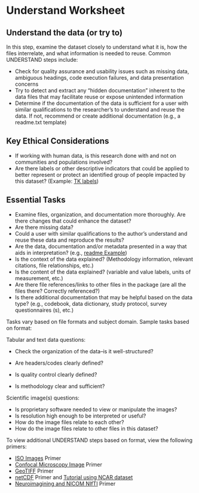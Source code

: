 # Understand Worksheet

## Understand the data (or try to)
<p>In this step, examine the dataset closely to understand what it is,
how the files interrelate, and what information is needed to reuse.
Common UNDERSTAND steps include:

- Check for quality assurance and usability issues such as missing
data, ambiguous headings, code execution failures, and data presentation
concerns
- Try to detect and extract any “hidden documentation” inherent to the
data files that may facilitate reuse or expose unintended
information
- Determine if the documentation of the data is sufficient for a user
with similar qualifications to the researcher’s to understand and reuse
the data. If not, recommend or create additional documentation (e.g., a
readme.txt template)

## Key Ethical Considerations

- If working with human data, is this research done with and
not on communities and populations involved?
- Are there labels or other descriptive indicators that could be
applied to better represent or protect an identified group of people
impacted by this dataset? (Example: <a
href="https://localcontexts.org/labels/traditional-knowledge-labels/"><u>TK
labels</u></a>)

## Essential Tasks

- Examine files, organization, and documentation more thoroughly. Are
there changes that could enhance the dataset?
- Are there missing data?
- Could a user with similar qualifications to the author’s understand
and reuse these data and reproduce the results?
- Are the data, documentation and/or metadata presented in a way that
aids in interpretation? (e.g., <a
href="https://deepblue.lib.umich.edu/data/Deep_Blue_Data_Example_Readme.txt"><u>readme
Example</u></a>)
- Is the context of the data explained? (Methodology information,
relevant citations, file relationships, etc.)
- Is the content of the data explained? (variable and value labels,
units of measurement, etc.)
- Are there file references/links to other files in the package (are
all the files there? Correctly referenced?)
- Is there additional documentation that may be helpful based on the
data type? (e.g., codebook, data dictionary, study protocol, survey
questionnaires (s), etc.)

Tasks vary based on file formats and subject domain. Sample tasks
based on format:

Tabular and text data questions:

- Check the organization of the data–is it well-structured?
- Are headers/codes clearly defined?
- Is quality control clearly defined?

- Is methodology clear and sufficient?

Scientific image(s) questions:

- Is proprietary software needed to view or manipulate the images?
- Is resolution high enough to be interpreted or useful?
- How do the image files relate to each other?
- How do the image files relate to other files in this dataset?

To view additional UNDERSTAND steps based on format, view the
following primers:

- <a
href="https://github.com/DataCurationNetwork/data-primers/blob/master/ISO%20Disk%20Image%20Primer/ISO-disk-image-primer.md"><u>ISO
Images</u></a> Primer
- <a href="http://hdl.handle.net/11299/210206"><u>Confocal Microscopy
Image</u></a> Primer
- <a
href="https://github.com/DataCurationNetwork/data-primers/blob/master/GeoTIFF%20Data%20Curation%20Primer/geotiff-data-curation-primer.md"><u>GeoTIFF</u></a>
Primer
- <a href="http://hdl.handle.net/2027.42/145724"><u>netCDF</u></a>
Primer and <a href="http://hdl.handle.net/11299/202825"><u>Tutorial
using NCAR dataset</u></a>
- <a
href="https://github.com/DataCurationNetwork/data-primers/blob/6109feaa21c677296636a434a414684193ecd171/Neuroimaging%20DICOM%20and%20NIfTI%20Data%20Curation%20Primer/neuroimaging-dicom-and-nifti-data-curation-primer.md"><u>Neuroimagining
and NICOM NIfTI</u></a> Primer

